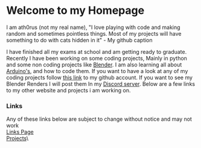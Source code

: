 # Welcome to my Homepage
I am ath0rus (not my real name), "I love playing with code and making random and sometimes pointless things. Most of my projects will have something to do with cats hidden in it" - My github caption

I have finished all my exams at school and am getting ready to graduate. Recently I have been working on some coding projects, Mainly in python and some non coding projects like [Blender](https://www.blender.org/). I am also learning all about [Arduino's](https://www.arduino.cc/en/Guide/Introduction), and how to code them. If you want to have a look at any of my coding projects follow [this link](https://github.com/ath0rus) to my github account. If you want to see my Blender Renders I will post them In my [Discord server](https://discord.gg/q62V7SRfxE). Below are a few links to my other website and projects i am working on.

### Links
Any of these links below are subject to change without notice and may not work\
[Links Page](https://ath0rus.github.io)\
[Projects](https://ath0rus.github.io/Projects)\

